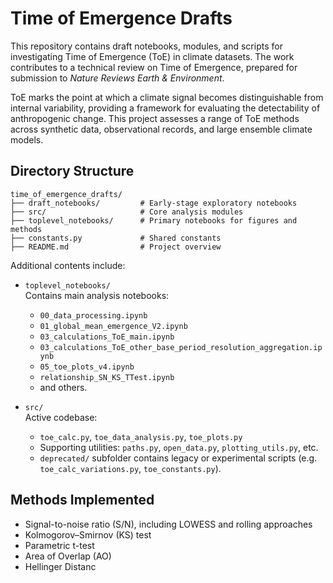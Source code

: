 # Time of Emergence Drafts

This repository contains draft notebooks, modules, and scripts for investigating Time of Emergence (ToE) in climate datasets. The work contributes to a technical review on Time of Emergence, prepared for submission to *Nature Reviews Earth & Environment*.

ToE marks the point at which a climate signal becomes distinguishable from internal variability, providing a framework for evaluating the detectability of anthropogenic change. This project assesses a range of ToE methods across synthetic data, observational records, and large ensemble climate models.

## Directory Structure

```
time_of_emergence_drafts/
├── draft_notebooks/         # Early-stage exploratory notebooks
├── src/                     # Core analysis modules
├── toplevel_notebooks/      # Primary notebooks for figures and methods
├── constants.py             # Shared constants
├── README.md                # Project overview
```

Additional contents include:

- `toplevel_notebooks/`  
  Contains main analysis notebooks:
  - `00_data_processing.ipynb`  
  - `01_global_mean_emergence_V2.ipynb`  
  - `03_calculations_ToE_main.ipynb`  
  - `03_calculations_ToE_other_base_period_resolution_aggregation.ipynb`  
  - `05_toe_plots_v4.ipynb`  
  - `relationship_SN_KS_TTest.ipynb`  
  - and others.

- `src/`  
  Active codebase:
  - `toe_calc.py`, `toe_data_analysis.py`, `toe_plots.py`  
  - Supporting utilities: `paths.py`, `open_data.py`, `plotting_utils.py`, etc.  
  - `deprecated/` subfolder contains legacy or experimental scripts (e.g. `toe_calc_variations.py`, `toe_constants.py`).

## Methods Implemented

- Signal-to-noise ratio (S/N), including LOWESS and rolling approaches  
- Kolmogorov–Smirnov (KS) test  
- Parametric t-test  
- Area of Overlap (AO)  
- Hellinger Distanc
